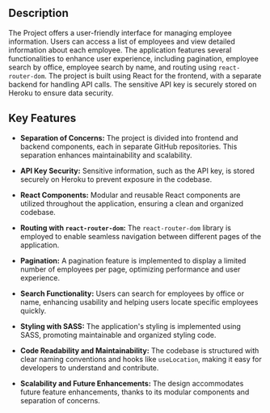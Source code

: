 ## Description
The Project offers a user-friendly interface for managing employee information. Users can access a list of employees and view detailed information about each employee. The application features several functionalities to enhance user experience, including pagination, employee search by office, employee search by name, and routing using `react-router-dom`. The project is built using React for the frontend, with a separate backend for handling API calls. The sensitive API key is securely stored on Heroku to ensure data security.

## Key Features

- **Separation of Concerns:** The project is divided into frontend and backend components, each in separate GitHub repositories. This separation enhances maintainability and scalability.

- **API Key Security:** Sensitive information, such as the API key, is stored securely on Heroku to prevent exposure in the codebase.

- **React Components:** Modular and reusable React components are utilized throughout the application, ensuring a clean and organized codebase.

- **Routing with `react-router-dom`:** The `react-router-dom` library is employed to enable seamless navigation between different pages of the application.

- **Pagination:** A pagination feature is implemented to display a limited number of employees per page, optimizing performance and user experience.

- **Search Functionality:** Users can search for employees by office or name, enhancing usability and helping users locate specific employees quickly.

- **Styling with SASS:** The application's styling is implemented using SASS, promoting maintainable and organized styling code.

- **Code Readability and Maintainability:** The codebase is structured with clear naming conventions and hooks like `useLocation`, making it easy for developers to understand and contribute.

- **Scalability and Future Enhancements:** The design accommodates future feature enhancements, thanks to its modular components and separation of concerns.


